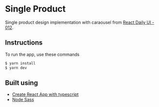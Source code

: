 # Single Product

Single product design implementation with caraousel from [React Daily UI - 012](https://codepen.io/studiojvla/pen/jrOEzz).

## Instructions

To run the app, use these commands
```bash
$ yarn install
$ yarn dev
```

## Built using

 - [Create React App with typescript](https://create-react-app.dev/docs/adding-typescript/)
 - [Node Sass](https://github.com/sass/node-sass)